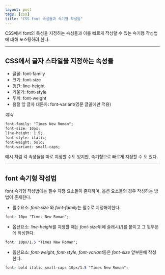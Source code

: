 ```yaml
---
layout: post
tags: [css]
title: "CSS font 속성들과 속기형 작성법"
---
```

CSS에서 font의 특성을 지정하는 속성들과 이를 빠르게 작성할 수 있는 
속기형 작성법에 대해 포스팅하려 한다.  
- - -
## CSS에서 글자 스타일을 지정하는 속성들
- 글꼴: font-family
- 크기: font-size
- 행간: line-height
- 기울기: font-style
- 두께: font-weight
- 음절 앞 글자 대문자: font-variant(영문 글꼴에만 적용)
  
*예시*
``` css
font-family: "Times New Roman";
font-size: 10px;
line-height: 1.5;
font-style: italic;
font-weight: bold;
font-variant: small-caps;
```
예시 처럼 각 속성들을 따로 지정할 수도 있지만, 속기형으로 빠르게 지정할 수 도 있다.  
  
- - -
## font 속기형 작성법  
font 속기형 작성법에는 필수 지정 요소들이 존재하며, 옵션 요소들의 경우 작성하는 
방법이 존재한다.  
  
- 필수요소: *font-size* 와 *font-family*는 필수로 지정해야한다.
``` css
font: 10px "Times New Roman";
```
- 옵션요소: *line-height*를 지정할 때는 *font-size*뒤에 슬래시(/)를
붙이고 그 뒷부분에 작성한다.  
``` css
font: 10px/1.5 "Times New Roman";
```
- 옵션요소: *font-weight*, *font-style*, *font-variant*등은 *font-size*
앞부분에 작성한다.  
``` css
font: bold italic small-caps 10px/1.5 "Times New Roman";
```  
  
